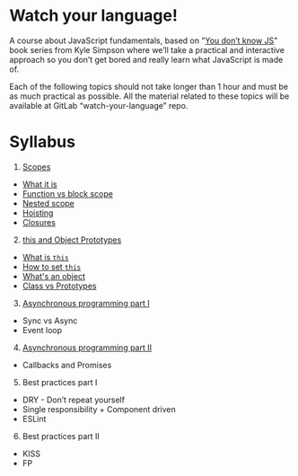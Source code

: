 # Watch your language!

A course about JavaScript fundamentals, based on "[You don’t know JS](https://github.com/getify/You-Dont-Know-JS)" book series from Kyle Simpson where we’ll take a practical and interactive approach so you don’t get bored and really learn what JavaScript is made of.

Each of the following topics should not take longer than 1 hour and must be as much practical as possible. All the material related to these topics will be available at GitLab “watch-your-language” repo.

# Syllabus

1. [Scopes](http://172.25.1.187/learn-peer-to-peer/watch-your-language/wikis/scopes)
 * [What it is](http://172.25.1.187/learn-peer-to-peer/watch-your-language/wikis/scopes#what-it-is)
 * [Function vs block scope](http://172.25.1.187/learn-peer-to-peer/watch-your-language/wikis/scopes#local-scope)
 * [Nested scope](http://172.25.1.187/learn-peer-to-peer/watch-your-language/wikis/scopes#nested-scope)
 * [Hoisting](http://172.25.1.187/learn-peer-to-peer/watch-your-language/wikis/scopes#hoisting)
 * [Closures](http://172.25.1.187/learn-peer-to-peer/watch-your-language/wikis/scopes#closures)
 
2. [this and Object Prototypes](http://172.25.1.187/learn-peer-to-peer/watch-your-language/wikis/this-and-object-prototypes)
 * [What is `this`](http://172.25.1.187/learn-peer-to-peer/watch-your-language/wikis/this-and-object-prototypes#what-is-this)
 * [How to set `this`](http://172.25.1.187/learn-peer-to-peer/watch-your-language/wikis/this-and-object-prototypes#how-to-set-this)
 * [What's an object](http://172.25.1.187/learn-peer-to-peer/watch-your-language/wikis/this-and-object-prototypes#whats-an-object)
 * [Class vs Prototypes](http://172.25.1.187/learn-peer-to-peer/watch-your-language/wikis/this-and-object-prototypes#class-vs-prototypes)
            	
3. [Asynchronous programming part I](http://172.25.1.187/learn-peer-to-peer/watch-your-language/wikis/async)
 * Sync vs Async
 * Event loop
 
4. [Asynchronous programming part II](http://172.25.1.187/learn-peer-to-peer/watch-your-language/wikis/async)
 * Callbacks and Promises

5. Best practices part I
 * DRY - Don’t repeat yourself
 * Single responsibility + Component driven
 * ESLint
 
6. Best practices part II
 * KISS
 * FP
 
